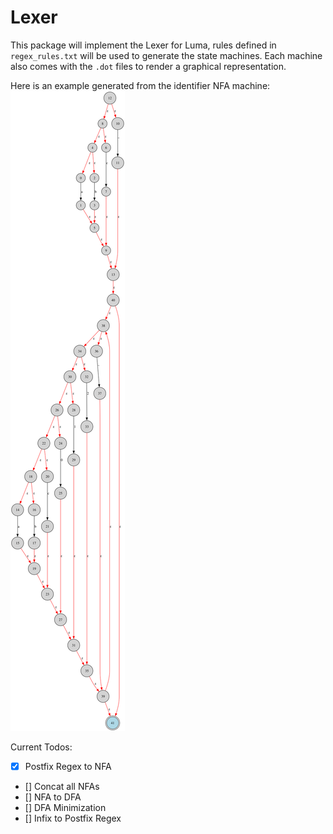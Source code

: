 # Lexer

This package will implement the Lexer for Luma, rules defined in `regex_rules.txt` will be used to generate the state machines.
Each machine also comes with the `.dot` files to render a graphical representation.

Here is an example generated from the identifier NFA machine: ![Generated NFA](nfa.svg)

Current Todos:

- [x] Postfix Regex to NFA
- [] Concat all NFAs
- [] NFA to DFA
- [] DFA Minimization
- [] Infix to Postfix Regex
